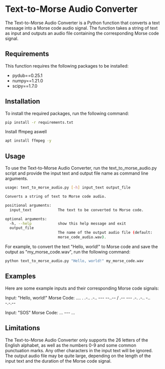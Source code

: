 # Text-to-Morse Audio Converter
The Text-to-Morse Audio Converter is a Python function that converts a text message into a Morse code audio signal. The function takes a string of text as input and outputs an audio file containing the corresponding Morse code signal.

## Requirements
This function requires the following packages to be installed:

- pydub==0.25.1
- numpy==1.21.0
- scipy==1.7.0

## Installation
To install the required packages, run the following command:
````bash
pip install -r requirements.txt
````
Install ffmpeg aswell
````bash
apt install ffmpeg -y
````

## Usage
To use the Text-to-Morse Audio Converter, run the text_to_morse_audio.py script and provide the input text and output file name as command line arguments.
````bash
usage: text_to_morse_audio.py [-h] input_text output_file 

Converts a string of text to Morse code audio.

positional arguments:
  input_text            The text to be converted to Morse code.

optional arguments:
  -h, --help            show this help message and exit
  output_file
                        The name of the output audio file (default:
                        morse_code_audio.wav).
````

For example, to convert the text "Hello, world!" to Morse code and save the output as "my_morse_code.wav", run the following command:

````bash
python text_to_morse_audio.py "Hello, world!" my_morse_code.wav
````

## Examples
Here are some example inputs and their corresponding Morse code signals:

Input: "Hello, world!"
Morse Code: .... . .-.. .-.. --- --..-- / .-- --- .-. .-.. -.. -.-.--

Input: "SOS"
Morse Code: ... --- ...

## Limitations
The Text-to-Morse Audio Converter only supports the 26 letters of the English alphabet, as well as the numbers 0-9 and some common punctuation marks. Any other characters in the input text will be ignored.
The output audio file may be quite large, depending on the length of the input text and the duration of the Morse code signal.
